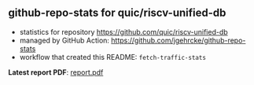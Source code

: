 ## github-repo-stats for quic/riscv-unified-db

- statistics for repository https://github.com/quic/riscv-unified-db
- managed by GitHub Action: https://github.com/jgehrcke/github-repo-stats
- workflow that created this README: `fetch-traffic-stats`

**Latest report PDF**: [report.pdf](https://github.com/njjetha/System-Design/raw/github-repo-stats/quic/riscv-unified-db/latest-report/report.pdf)

